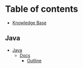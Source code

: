 # Table of contents
* [Knowledge Base](README.md)

## Java

* [Java](java/README.md)
  * [Docs](java/docs/README.md)
    * [Outline](java/docs/outline.md)
